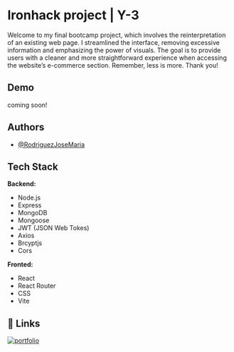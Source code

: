 # Ironhack project | Y-3

Welcome to my final bootcamp project, which involves the reinterpretation of an existing web page. I streamlined the interface, removing excessive information and emphasizing the power of visuals. The goal is to provide users with a cleaner and more straightforward experience when accessing the website’s e-commerce section. Remember, less is more. Thank you!

## Demo

coming soon!

## Authors

- [@RodriguezJoseMaria](<https://github.com/rodriguezJoseMaria()>)

## Tech Stack

**Backend:**

- Node.js
- Express
- MongoDB
- Mongoose
- JWT (JSON Web Tokes)
- Axios
- Brcyptjs
- Cors

**Fronted:**

- React
- React Router
- CSS
- Vite

## 🔗 Links

[![portfolio](https://img.shields.io/badge/my_portfolio-000?style=for-the-badge&logo=ko-fi&logoColor=white)](https://rodriguezjosemaria.com/)
